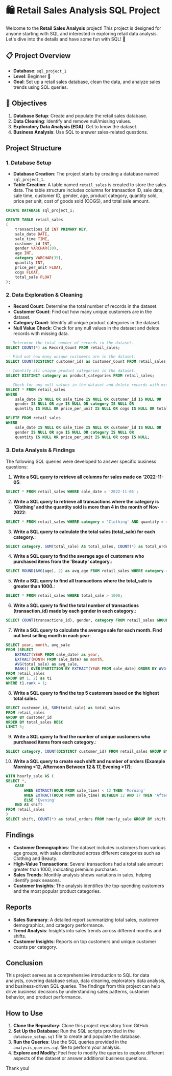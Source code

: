 # 🛍️ Retail Sales Analysis SQL Project

Welcome to the **Retail Sales Analysis** project! This project is designed for anyone starting with SQL and interested in exploring retail data analysis. Let's dive into the details and have some fun with SQL! 🚀

## 📋 Project Overview

- **Database**: `sql_project_1`
- **Level**: Beginner 👶
- **Goal**: Set up a retail sales database, clean the data, and analyze sales trends using SQL queries.



## 🎯 Objectives

1. **Database Setup**: Create and populate the retail sales database.
2. **Data Cleaning**: Identify and remove null/missing values.
3. **Exploratory Data Analysis (EDA)**: Get to know the dataset.
4. **Business Analysis**: Use SQL to answer sales-related questions.

## Project Structure

### 1. Database Setup

- **Database Creation**: The project starts by creating a database named `sql_project_1`.
- **Table Creation**: A table named `retail_sales` is created to store the sales data. The table structure includes columns for transaction ID, sale date, sale time, customer ID, gender, age, product category, quantity sold, price per unit, cost of goods sold (COGS), and total sale amount.

```sql
CREATE DATABASE sql_project_1;

CREATE TABLE retail_sales
(
    transactions_id INT PRIMARY KEY,
    sale_date DATE,	
    sale_time TIME,
    customer_id INT,	
    gender VARCHAR(10),
    age INT,
    category VARCHAR(35),
    quantity INT,
    price_per_unit FLOAT,	
    cogs FLOAT,
    total_sale FLOAT
);
```

### 2. Data Exploration & Cleaning

- **Record Count**: Determine the total number of records in the dataset.
- **Customer Count**: Find out how many unique customers are in the dataset.
- **Category Count**: Identify all unique product categories in the dataset.
- **Null Value Check**: Check for any null values in the dataset and delete records with missing data.

```sql
-- Determine the total number of records in the dataset.
SELECT COUNT(*) as Record_Count FROM retail_sales;

-- Find out how many unique customers are in the dataset.
SELECT COUNT(DISTINCT customer_id) as Customer_Count FROM retail_sales;

-- Identify all unique product categories in the dataset.
SELECT DISTINCT category as product_categories FROM retail_sales;

-- Check for any null values in the dataset and delete records with missing data.
SELECT * FROM retail_sales
WHERE 
    sale_date IS NULL OR sale_time IS NULL OR customer_id IS NULL OR 
    gender IS NULL OR age IS NULL OR category IS NULL OR 
    quantity IS NULL OR price_per_unit IS NULL OR cogs IS NULL OR total_sale IS NULL;

DELETE FROM retail_sales
WHERE 
    sale_date IS NULL OR sale_time IS NULL OR customer_id IS NULL OR 
    gender IS NULL OR age IS NULL OR category IS NULL OR 
    quantity IS NULL OR price_per_unit IS NULL OR cogs IS NULL;
```

### 3. Data Analysis & Findings

The following SQL queries were developed to answer specific business questions:

1. **Write a SQL query to retrieve all columns for sales made on '2022-11-05**:
```sql
SELECT * FROM retail_sales WHERE sale_date = '2022-11-05';

```

2. **Write a SQL query to retrieve all transactions where the category is 'Clothing' and the quantity sold is more than 4 in the month of Nov-2022**:
```sql
SELECT * FROM retail_sales WHERE category = 'Clothing' AND quantity = 4 AND TO_CHAR(sale_date, 'YYYY-MM') = '2022-11';

```

3. **Write a SQL query to calculate the total sales (total_sale) for each category.**:
```sql
SELECT category, SUM(total_sale) AS total_sales, COUNT(*) as total_orders FROM retail_sales GROUP BY category;

```

4. **Write a SQL query to find the average age of customers who purchased items from the 'Beauty' category.**:
```sql
SELECT ROUND(AVG(age), 2) as avg_age FROM retail_sales WHERE category = 'Beauty';

```

5. **Write a SQL query to find all transactions where the total_sale is greater than 1000.**:
```sql
SELECT * FROM retail_sales WHERE total_sale > 1000;

```

6. **Write a SQL query to find the total number of transactions (transaction_id) made by each gender in each category.**:
```sql
SELECT COUNT(transactions_id), gender, category FROM retail_sales GROUP BY category, gender;

```

7. **Write a SQL query to calculate the average sale for each month. Find out best selling month in each year**:
```sql
SELECT year, month, avg_sale
FROM (SELECT 
    EXTRACT(YEAR FROM sale_date) as year,
    EXTRACT(MONTH FROM sale_date) as month,
    AVG(total_sale) as avg_sale,
    RANK() OVER(PARTITION BY EXTRACT(YEAR FROM sale_date) ORDER BY AVG(total_sale) DESC) as rank
FROM retail_sales
GROUP BY 1, 2) as t1
WHERE t1.rank = 1;

```

8. **Write a SQL query to find the top 5 customers based on the highest total sales.**
```sql
SELECT customer_id, SUM(total_sale) as total_sales
FROM retail_sales
GROUP BY customer_id
ORDER BY total_sales DESC
LIMIT 5;

```

9. **Write a SQL query to find the number of unique customers who purchased items from each category.**:
```sql
SELECT category, COUNT(DISTINCT customer_id) FROM retail_sales GROUP BY category;

```

10. **Write a SQL query to create each shift and number of orders (Example Morning <12, Afternoon Between 12 & 17, Evening >17)**:
```sql
WITH hourly_sale AS (
SELECT *,
    CASE
        WHEN EXTRACT(HOUR FROM sale_time) < 12 THEN 'Morning'
        WHEN EXTRACT(HOUR FROM sale_time) BETWEEN 12 AND 17 THEN 'Afternoon'
        ELSE 'Evening'
    END AS shift
FROM retail_sales
)
SELECT shift, COUNT(*) as total_orders FROM hourly_sale GROUP BY shift;

```

## Findings

- **Customer Demographics**: The dataset includes customers from various age groups, with sales distributed across different categories such as Clothing and Beauty.
- **High-Value Transactions**: Several transactions had a total sale amount greater than 1000, indicating premium purchases.
- **Sales Trends**: Monthly analysis shows variations in sales, helping identify peak seasons.
- **Customer Insights**: The analysis identifies the top-spending customers and the most popular product categories.

## Reports

- **Sales Summary**: A detailed report summarizing total sales, customer demographics, and category performance.
- **Trend Analysis**: Insights into sales trends across different months and shifts.
- **Customer Insights**: Reports on top customers and unique customer counts per category.

## Conclusion

This project serves as a comprehensive introduction to SQL for data analysts, covering database setup, data cleaning, exploratory data analysis, and business-driven SQL queries. The findings from this project can help drive business decisions by understanding sales patterns, customer behavior, and product performance.

## How to Use

1. **Clone the Repository**: Clone this project repository from GitHub.
2. **Set Up the Database**: Run the SQL scripts provided in the `database_setup.sql` file to create and populate the database.
3. **Run the Queries**: Use the SQL queries provided in the `analysis_queries.sql` file to perform your analysis.
4. **Explore and Modify**: Feel free to modify the queries to explore different aspects of the dataset or answer additional business questions.

Thank you!
